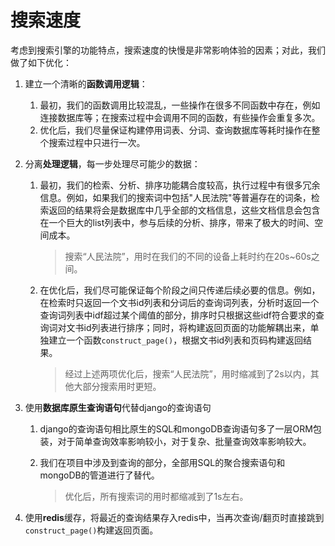 # 搜索速度

考虑到搜索引擎的功能特点，搜索速度的快慢是非常影响体验的因素；对此，我们做了如下优化：

1. 建立一个清晰的**函数调用逻辑**：

   1. 最初，我们的函数调用比较混乱，一些操作在很多不同函数中存在，例如连接数据库等；在搜索过程中会调用不同的函数，有些操作会重复多次。
   2. 优化后，我们尽量保证构建停用词表、分词、查询数据库等耗时操作在整个搜索过程中只进行一次。

2. 分离**处理逻辑**，每一步处理尽可能少的数据：

   1. 最初，我们的检索、分析、排序功能耦合度较高，执行过程中有很多冗余信息。例如，如果我们的搜索词中包括"人民法院"等普遍存在的词条，检索返回的结果将会是数据库中几乎全部的文档信息，这些文档信息会包含在一个巨大的list列表中，参与后续的分析、排序，带来了极大的时间、空间成本。

      > 搜索“人民法院”，用时在我们的不同的设备上耗时约在20s~60s之间。

   2. 在优化后，我们尽可能保证每个阶段之间只传递后续必要的信息。例如，在检索时只返回一个文书id列表和分词后的查询词列表，分析时返回一个查询词列表中idf超过某个阈值的部分，排序时只根据这些idf符合要求的查询词对文书id列表进行排序；同时，将构建返回页面的功能解耦出来，单独建立一个函数`construct_page()`，根据文书id列表和页码构建返回结果。

      > 经过上述两项优化后，搜索“人民法院”，用时缩减到了2s以内，其他大部分搜索用时更短。

3. 使用**数据库原生查询语句**代替django的查询语句

   1. django的查询语句相比原生的SQL和mongoDB查询语句多了一层ORM包装，对于简单查询效率影响较小，对于复杂、批量查询效率影响较大。

   2. 我们在项目中涉及到查询的部分，全部用SQL的聚合搜索语句和mongoDB的管道进行了替代。

      > 优化后，所有搜索词的用时都缩减到了1s左右。

4. 使用**redis**缓存，将最近的查询结果存入redis中，当再次查询/翻页时直接跳到`construct_page()`构建返回页面。